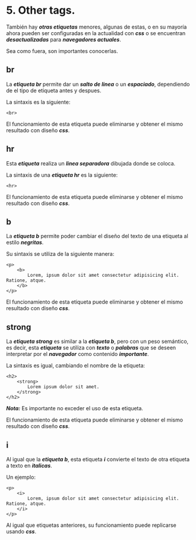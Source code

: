 
# 5. Other tags.

También hay ***otras etiquetas*** menores, algunas de estas, o en su mayoría ahora pueden ser configuradas en la actualidad con ***css*** o se encuentran ***desactualizadas*** para ***navegadores actuales***.

Sea como fuera, son importantes conocerlas.

## br

La ***etiqueta br*** permite dar un ***salto de linea*** o un ***espaciado***, dependiendo de el tipo de etiqueta antes y despues.

La sintaxis es la siguiente:

~~~
<br>
~~~

El funcionamiento de esta etiqueta puede eliminarse y obtener el mismo resultado con diseño ***css***.

## hr

Esta ***etiqueta*** realiza un ***linea separadora*** dibujada donde se coloca.

La sintaxis de una ***etiqueta hr*** es la siguiente:

~~~
<hr>
~~~

El funcionamiento de esta etiqueta puede eliminarse y obtener el mismo resultado con diseño ***css***.

## b

La ***etiqueta b*** permite poder cambiar el diseño del texto de una etiqueta al estilo ***negritas***.

Su sintaxis se utiliza de la siguiente manera:

~~~
<p>
	<b>
		Lorem, ipsum dolor sit amet consectetur adipisicing elit. Ratione, atque.
	</b>
</p>
~~~

El funcionamiento de esta etiqueta puede eliminarse y obtener el mismo resultado con diseño ***css***.

## strong

La ***etiqueta strong*** es similar a la ***etiqueta b***, pero con un peso semántico, es decir, esta ***etiqueta*** se utiliza con ***texto*** o ***palabras*** que se deseen interpretar por el ***navegador*** como contenido ***importante***.

La sintaxis es igual, cambiando el nombre de la etiqueta:

~~~
<h2>
	<strong>
		Lorem ipsum dolor sit amet.
	</strong>
</h2>
~~~

***Nota:*** Es importante no exceder el uso de esta etiqueta.

El funcionamiento de esta etiqueta puede eliminarse y obtener el mismo resultado con diseño ***css***.

## i

Al igual que la ***etiqueta b***, esta etiqueta ***i*** convierte el texto de otra etiqueta a texto en ***italicas***.

Un ejemplo:

~~~
<p>
	<i>
		Lorem, ipsum dolor sit amet consectetur adipisicing elit. Ratione, atque.
	</i>
</p>
~~~

Al igual que etiquetas anteriores, su funcionamiento puede replicarse usando ***css***.








